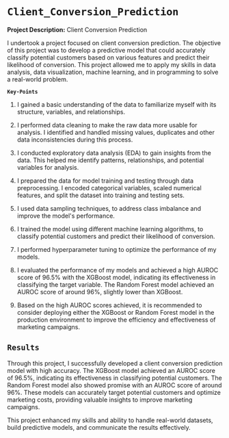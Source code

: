 # `Client_Conversion_Prediction`
**Project Description:** Client Conversion Prediction

I undertook a project focused on client conversion prediction. The objective of this project was to develop a predictive model that could accurately classify potential customers based on various features and predict their likelihood of conversion. This project allowed me to apply my skills in data analysis, data visualization, machine learning, and in programming to solve a real-world problem.

**`Key-Points`**

1. I gained a basic understanding of the data to familiarize myself with its structure, variables, and relationships.

2. I performed data cleaning to make the raw data more usable for analysis. I identified and handled missing values, duplicates and other data inconsistencies during this process.

3. I conducted exploratory data analysis (EDA) to gain insights from the data. This helped me identify patterns, relationships, and potential variables for analysis.

4. I prepared the data for model training and testing through data preprocessing. I encoded categorical variables, scaled numerical features, and split the dataset into training and testing sets.

5. I used data sampling techniques, to address class imbalance and improve the model's performance.

6. I trained the model using different machine learning algorithms, to classify potential customers and predict their likelihood of conversion.

7. I performed hyperparameter tuning to optimize the performance of my models.

8. I evaluated the performance of my models and achieved a high AUROC score of 96.5% with the XGBoost model, indicating its effectiveness in classifying the target variable. The Random Forest model achieved an AUROC score of around 96%, slightly lower than XGBoost.

9. Based on the high AUROC scores achieved, it is recommended to consider deploying either the XGBoost or Random Forest model in the production environment to improve the efficiency and effectiveness of marketing campaigns.

## `Results`

Through this project, I successfully developed a client conversion prediction model with high accuracy. The XGBoost model achieved an AUROC score of 96.5%, indicating its effectiveness in classifying potential customers. The Random Forest model also showed promise with an AUROC score of around 96%. These models can accurately target potential customers and optimize marketing costs, providing valuable insights to improve marketing campaigns.

This project enhanced my skills and ability to handle real-world datasets, build predictive models, and communicate the results effectively.
